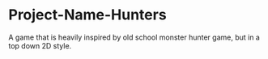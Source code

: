 # Project-Name-Hunters
A game that is heavily inspired by old school monster hunter game, but in a top down 2D style. 
